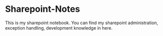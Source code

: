 # Sharepoint-Notes
This is my sharepoint notebook. You can find my sharepoint administration, exception handling, development knowledge in here.
